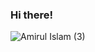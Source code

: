 ### Hi there!

![Amirul Islam (3)](https://user-images.githubusercontent.com/35567854/88270179-0e78af00-ccf7-11ea-9ade-4ad5f3aad2a3.png)
